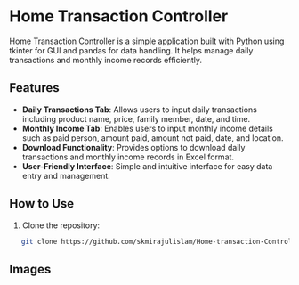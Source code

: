 # Home Transaction Controller

Home Transaction Controller is a simple application built with Python using tkinter for GUI and pandas for data handling. It helps manage daily transactions and monthly income records efficiently.

## Features

- **Daily Transactions Tab**: Allows users to input daily transactions including product name, price, family member, date, and time.
- **Monthly Income Tab**: Enables users to input monthly income details such as paid person, amount paid, amount not paid, date, and location.
- **Download Functionality**: Provides options to download daily transactions and monthly income records in Excel format.
- **User-Friendly Interface**: Simple and intuitive interface for easy data entry and management.

## How to Use

1. Clone the repository:
```bash
   git clone https://github.com/skmirajulislam/Home-transaction-Controller.git
````

## Images

